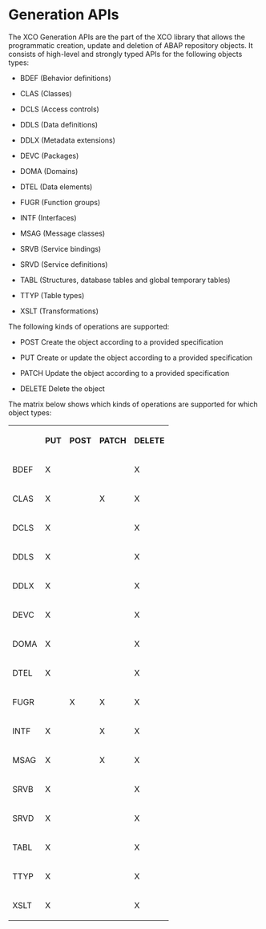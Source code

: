 <!-- loio02bfcdec55be4365ae8484edbf615879 -->

# Generation APIs

The XCO Generation APIs are the part of the XCO library that allows the programmatic creation, update and deletion of ABAP repository objects. It consists of high-level and strongly typed APIs for the following objects types:

-   BDEF \(Behavior definitions\)

-   CLAS \(Classes\)

-   DCLS \(Access controls\)

-   DDLS \(Data definitions\)

-   DDLX \(Metadata extensions\)

-   DEVC \(Packages\)

-   DOMA \(Domains\)

-   DTEL \(Data elements\)

-   FUGR \(Function groups\)

-   INTF \(Interfaces\)

-   MSAG \(Message classes\)

-   SRVB \(Service bindings\)

-   SRVD \(Service definitions\)

-   TABL \(Structures, database tables and global temporary tables\)

-   TTYP \(Table types\)

-   XSLT \(Transformations\)


The following kinds of operations are supported:

-   POST Create the object according to a provided specification

-   PUT Create or update the object according to a provided specification

-   PATCH Update the object according to a provided specification

-   DELETE Delete the object


The matrix below shows which kinds of operations are supported for which object types:

<a name="loio02bfcdec55be4365ae8484edbf615879__table_yyp_csn_gpb"/>


<table>
<tr>
<th valign="top">

 



</th>
<th valign="top">

PUT



</th>
<th valign="top">

POST



</th>
<th valign="top">

PATCH



</th>
<th valign="top">

DELETE



</th>
</tr>
<tr>
<td valign="top">

BDEF



</td>
<td valign="top">

X



</td>
<td valign="top">

 



</td>
<td valign="top">

 



</td>
<td valign="top">

X



</td>
</tr>
<tr>
<td valign="top">

CLAS



</td>
<td valign="top">

X



</td>
<td valign="top">

 



</td>
<td valign="top">

X



</td>
<td valign="top">

X



</td>
</tr>
<tr>
<td valign="top">

DCLS



</td>
<td valign="top">

X



</td>
<td valign="top">

 



</td>
<td valign="top">

 



</td>
<td valign="top">

X



</td>
</tr>
<tr>
<td valign="top">

DDLS



</td>
<td valign="top">

X



</td>
<td valign="top">

 



</td>
<td valign="top">

 



</td>
<td valign="top">

X



</td>
</tr>
<tr>
<td valign="top">

DDLX



</td>
<td valign="top">

X



</td>
<td valign="top">

 



</td>
<td valign="top">

 



</td>
<td valign="top">

X



</td>
</tr>
<tr>
<td valign="top">

DEVC



</td>
<td valign="top">

X



</td>
<td valign="top">

 



</td>
<td valign="top">

 



</td>
<td valign="top">

X



</td>
</tr>
<tr>
<td valign="top">

DOMA



</td>
<td valign="top">

X



</td>
<td valign="top">

 



</td>
<td valign="top">

 



</td>
<td valign="top">

X



</td>
</tr>
<tr>
<td valign="top">

DTEL



</td>
<td valign="top">

X



</td>
<td valign="top">

 



</td>
<td valign="top">

 



</td>
<td valign="top">

X



</td>
</tr>
<tr>
<td valign="top">

FUGR



</td>
<td valign="top">

 



</td>
<td valign="top">

X



</td>
<td valign="top">

X



</td>
<td valign="top">

X



</td>
</tr>
<tr>
<td valign="top">

INTF



</td>
<td valign="top">

X



</td>
<td valign="top">

 



</td>
<td valign="top">

X



</td>
<td valign="top">

X



</td>
</tr>
<tr>
<td valign="top">

MSAG



</td>
<td valign="top">

X



</td>
<td valign="top">

 



</td>
<td valign="top">

X



</td>
<td valign="top">

X



</td>
</tr>
<tr>
<td valign="top">

SRVB



</td>
<td valign="top">

X



</td>
<td valign="top">

 



</td>
<td valign="top">

 



</td>
<td valign="top">

X



</td>
</tr>
<tr>
<td valign="top">

SRVD



</td>
<td valign="top">

X



</td>
<td valign="top">

 



</td>
<td valign="top">

 



</td>
<td valign="top">

X



</td>
</tr>
<tr>
<td valign="top">

TABL



</td>
<td valign="top">

X



</td>
<td valign="top">

 



</td>
<td valign="top">

 



</td>
<td valign="top">

X



</td>
</tr>
<tr>
<td valign="top">

TTYP



</td>
<td valign="top">

X



</td>
<td valign="top">

 



</td>
<td valign="top">

 



</td>
<td valign="top">

X



</td>
</tr>
<tr>
<td valign="top">

XSLT



</td>
<td valign="top">

X



</td>
<td valign="top">

 



</td>
<td valign="top">

 



</td>
<td valign="top">

X



</td>
</tr>
</table>

